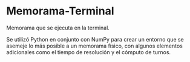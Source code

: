 # Memorama-Terminal

Memorama que se ejecuta en la terminal.

Se utilizó Python en conjunto con NumPy para crear un entorno que se asemeje lo más posible a un memorama físico, con algunos elementos adicionales como el tiempo de resolución y el cómputo de turnos.
